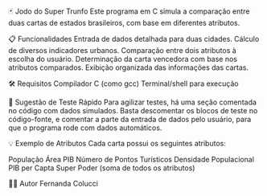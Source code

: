🃏 Jodo do Super Trunfo
Este programa em C simula a comparação entre duas cartas de estados brasileiros, com base em diferentes atributos.

📋 Funcionalidades
Entrada de dados detalhada para duas cidades.
Cálculo de diversos indicadores urbanos.
Comparação entre dois atributos à escolha do usuário.
Determinação da carta vencedora com base nos atributos comparados.
Exibição organizada das informações das cartas.

🛠️ Requisitos
Compilador C (como gcc)
Terminal/shell para execução

🧪 Sugestão de Teste Rápido
Para agilizar testes, há uma seção comentada no código com dados simulados. Basta descomentar os blocos de teste no código-fonte, e comentar a parte da entrada de dados pelo usuário, para que o programa rode com dados automáticos.

💡 Exemplo de Atributos
Cada carta possui os seguintes atributos:

População
Área
PIB
Número de Pontos Turísticos
Densidade Populacional
PIB per Capta
Super Poder (soma de todos os atributos)

👨‍💻 Autor
Fernanda Colucci

